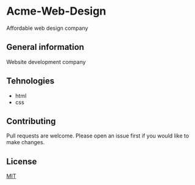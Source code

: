 # Acme-Web-Design
Affordable web design company

## General information
Website development company

## Tehnologies
* html
* css

## Contributing
Pull requests are welcome. Please open an issue first if you would like to make changes.

## License
[MIT](https://github.com/LiubovPlugar/acme-web-design/blob/master/LICENSE)
